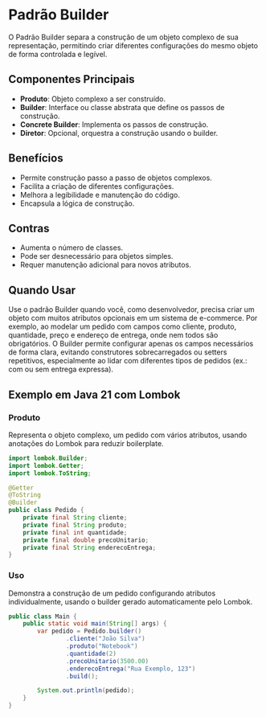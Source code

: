 # Padrão Builder

O Padrão Builder separa a construção de um objeto complexo de sua representação, permitindo criar diferentes configurações do mesmo objeto de forma controlada e legível.

## Componentes Principais
- **Produto**: Objeto complexo a ser construído.
- **Builder**: Interface ou classe abstrata que define os passos de construção.
- **Concrete Builder**: Implementa os passos de construção.
- **Diretor**: Opcional, orquestra a construção usando o builder.

## Benefícios
- Permite construção passo a passo de objetos complexos.
- Facilita a criação de diferentes configurações.
- Melhora a legibilidade e manutenção do código.
- Encapsula a lógica de construção.

## Contras
- Aumenta o número de classes.
- Pode ser desnecessário para objetos simples.
- Requer manutenção adicional para novos atributos.

## Quando Usar
Use o padrão Builder quando você, como desenvolvedor, precisa criar um objeto com muitos atributos opcionais em um sistema de e-commerce. Por exemplo, ao modelar um pedido com campos como cliente, produto, quantidade, preço e endereço de entrega, onde nem todos são obrigatórios. O Builder permite configurar apenas os campos necessários de forma clara, evitando construtores sobrecarregados ou setters repetitivos, especialmente ao lidar com diferentes tipos de pedidos (ex.: com ou sem entrega expressa).

## Exemplo em Java 21 com Lombok

### Produto
Representa o objeto complexo, um pedido com vários atributos, usando anotações do Lombok para reduzir boilerplate.

```java
import lombok.Builder;
import lombok.Getter;
import lombok.ToString;

@Getter
@ToString
@Builder
public class Pedido {
    private final String cliente;
    private final String produto;
    private final int quantidade;
    private final double precoUnitario;
    private final String enderecoEntrega;
}
```

### Uso
Demonstra a construção de um pedido configurando atributos individualmente, usando o builder gerado automaticamente pelo Lombok.

```java
public class Main {
    public static void main(String[] args) {
        var pedido = Pedido.builder()
                .cliente("João Silva")
                .produto("Notebook")
                .quantidade(2)
                .precoUnitario(3500.00)
                .enderecoEntrega("Rua Exemplo, 123")
                .build();

        System.out.println(pedido);
    }
}
```